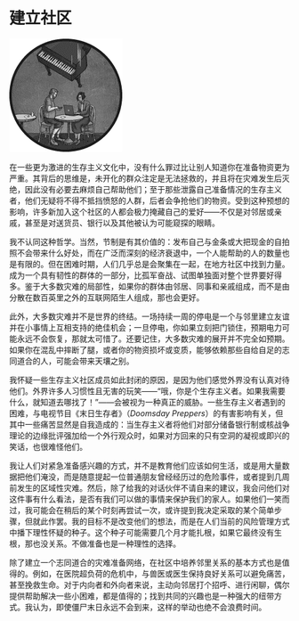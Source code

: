 # 建立社区

![](img/chapterart.png)

在一些更为激进的生存主义文化中，没有什么罪过比让别人知道你在准备物资更为严重。其背后的思维是，未开化的群众注定是无法拯救的，并且将在灾难发生后灭绝，因此没有必要去麻烦自己帮助他们；至于那些泄露自己准备情况的生存主义者，他们无疑将不得不抵挡愤怒的人群，后者会争抢他们的物资。受到这种预想的影响，许多新加入这个社区的人都会极力掩藏自己的爱好——不仅是对邻居或亲戚，甚至是对送货员、银行以及其他被认为可能窥探的眼睛。

我不认同这种哲学。当然，节制是有其价值的：发布自己与金条或大把现金的自拍照不会带来什么好处，而在广泛而深刻的经济衰退中，一个人能帮助的人的数量也是有限的。但在困难时期，人们几乎总是会聚集在一起，在地方社区中找到力量。成为一个具有韧性的群体的一部分，比孤军奋战、试图单独面对整个世界要好得多。鉴于大多数灾难的局部性，如果你的群体由邻居、同事和亲戚组成，而不是由分散在数百英里之外的互联网陌生人组成，那也会更好。

此外，大多数灾难并不是世界的终结。一场持续一周的停电是一个与邻里建立友谊并在小事情上互相支持的绝佳机会；一旦停电，你如果立刻把门锁住，预期电力可能永远不会恢复，那就太可惜了。还要记住，大多数灾难的展开并不完全如预期。如果你在混乱中摔断了腿，或者你的物资损坏或变质，能够依赖那些自给自足的志同道合的人，可能会带来天壤之别。

我怀疑一些生存主义社区成员如此封闭的原因，是因为他们感觉外界没有认真对待他们。外界许多人习惯性且无害的玩笑——“哦，你是个生存主义者。如果我需要什么，就知道去哪找了！”——会被视为一种真正的威胁。一些生存主义者遇到的困难，与电视节目《末日生存者》（*Doomsday Preppers*）的有害影响有关，但其中一些痛苦显然是自我造成的：当生存主义者将他们对部分储备银行制或核战争理论的边缘批评强加给一个外行观众时，如果对方回来的只有空洞的凝视或即兴的笑话，也很难怪他们。

我让人们对紧急准备感兴趣的方式，并不是教育他们应该如何生活，或是用大量数据把他们淹没，而是随意提起一位普通朋友曾经经历过的危险事件，或者提到几周前发生的区域性灾难。然后，除了给我的对话伙伴不请自来的建议，我会问他们对这件事有什么看法，是否有我们可以做的事情来保护我们的家人。如果他们一笑而过，我可能会在稍后的某个时刻再尝试一次，或许提到我决定采取的某个简单步骤，但就此作罢。我的目标不是改变他们的想法，而是在人们当前的风险管理方式中播下理性怀疑的种子。这个种子可能需要几个月才能扎根，如果它最终没有生根，那也没关系。不做准备也是一种理性的选择。

除了建立一个志同道合的灾难准备网络，在社区中培养邻里关系的基本方式也是值得的。例如，在医院超负荷的危机中，与兽医或医生保持良好关系可以避免痛苦，甚至挽救生命。对于内向者和外向者来说，主动向邻居打个招呼、进行闲聊，偶尔提供帮助解决一些小困难，都是值得的；找到共同的兴趣也是一种强大的纽带方式。我认为，即使僵尸末日永远不会到来，这样的举动也绝不会浪费时间。
